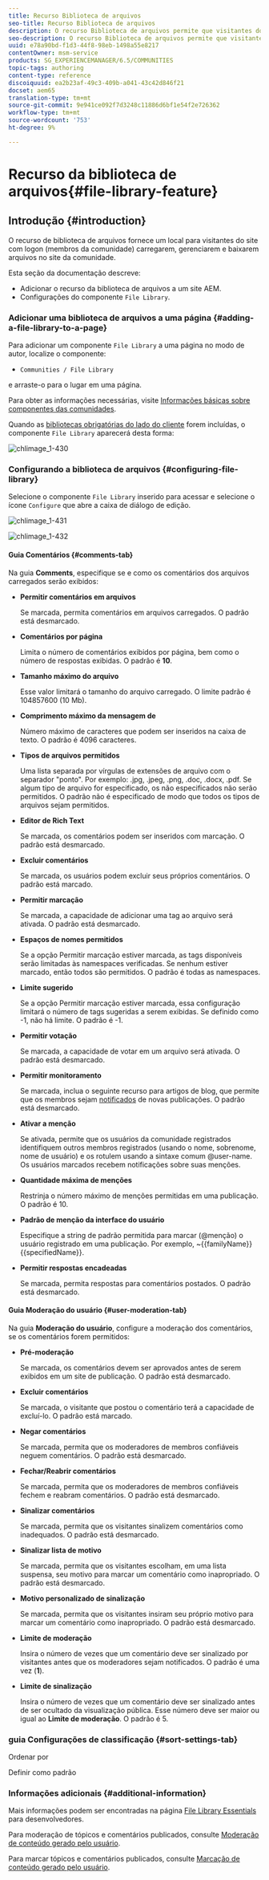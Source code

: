 ```yaml
---
title: Recurso Biblioteca de arquivos
seo-title: Recurso Biblioteca de arquivos
description: O recurso Biblioteca de arquivos permite que visitantes do site com logon façam upload, gerenciem e baixem arquivos
seo-description: O recurso Biblioteca de arquivos permite que visitantes do site com logon façam upload, gerenciem e baixem arquivos
uuid: e78a90bd-f1d3-44f8-98eb-1498a55e8217
contentOwner: msm-service
products: SG_EXPERIENCEMANAGER/6.5/COMMUNITIES
topic-tags: authoring
content-type: reference
discoiquuid: ea2b23af-49c3-409b-a041-43c42d846f21
docset: aem65
translation-type: tm+mt
source-git-commit: 9e941ce092f7d3248c11886d6bf1e54f2e726362
workflow-type: tm+mt
source-wordcount: '753'
ht-degree: 9%

---
```



# Recurso da biblioteca de arquivos{#file-library-feature}

## Introdução {#introduction}

O recurso de biblioteca de arquivos fornece um local para visitantes do site com logon (membros da comunidade) carregarem, gerenciarem e baixarem arquivos no site da comunidade.

Esta seção da documentação descreve:

* Adicionar o recurso da biblioteca de arquivos a um site AEM.
* Configurações do componente `File Library`.

### Adicionar uma biblioteca de arquivos a uma página {#adding-a-file-library-to-a-page}

Para adicionar um componente `File Library` a uma página no modo de autor, localize o componente:

* `Communities / File Library`

e arraste-o para o lugar em uma página.

Para obter as informações necessárias, visite [Informações básicas sobre componentes das comunidades](/help/communities/basics.md).

Quando as [bibliotecas obrigatórias do lado do cliente](/help/communities/essentials-file-library.md#essentials-for-client-side) forem incluídas, o componente `File Library` aparecerá desta forma:

![chlimage_1-430](assets/chlimage_1-430.png)

### Configurando a biblioteca de arquivos {#configuring-file-library}

Selecione o componente `File Library` inserido para acessar e selecione o ícone `Configure` que abre a caixa de diálogo de edição.

![chlimage_1-431](assets/chlimage_1-431.png)

![chlimage_1-432](assets/chlimage_1-432.png)

#### Guia Comentários {#comments-tab}

Na guia **Comments**, especifique se e como os comentários dos arquivos carregados serão exibidos:

* **Permitir comentários em arquivos**

   Se marcada, permita comentários em arquivos carregados. O padrão está desmarcado.

* **Comentários por página**

   Limita o número de comentários exibidos por página, bem como o número de respostas exibidas. O padrão é **10**.

* **Tamanho máximo do arquivo**

   Esse valor limitará o tamanho do arquivo carregado. O limite padrão é 104857600 (10 Mb).

* **Comprimento máximo da mensagem de**

   Número máximo de caracteres que podem ser inseridos na caixa de texto. O padrão é 4096 caracteres.

* **Tipos de arquivos permitidos**

   Uma lista separada por vírgulas de extensões de arquivo com o separador &quot;ponto&quot;. Por exemplo: .jpg, .jpeg, .png, .doc, .docx, .pdf. Se algum tipo de arquivo for especificado, os não especificados não serão permitidos. O padrão não é especificado de modo que todos os tipos de arquivos sejam permitidos.

* **Editor de Rich Text**

   Se marcada, os comentários podem ser inseridos com marcação. O padrão está desmarcado.

* **Excluir comentários**

   Se marcada, os usuários podem excluir seus próprios comentários. O padrão está marcado.

* **Permitir marcação**

   Se marcada, a capacidade de adicionar uma tag ao arquivo será ativada. O padrão está desmarcado.

* **Espaços de nomes permitidos**

   Se a opção Permitir marcação estiver marcada, as tags disponíveis serão limitadas às namespaces verificadas. Se nenhum estiver marcado, então todos são permitidos. O padrão é todas as namespaces.

* **Limite sugerido**

   Se a opção Permitir marcação estiver marcada, essa configuração limitará o número de tags sugeridas a serem exibidas. Se definido como -1, não há limite. O padrão é -1.

* **Permitir votação**

   Se marcada, a capacidade de votar em um arquivo será ativada. O padrão está desmarcado.

* **Permitir monitoramento**

   Se marcada, inclua o seguinte recurso para artigos de blog, que permite que os membros sejam [notificados](/help/communities/notifications.md) de novas publicações. O padrão está desmarcado.

* **Ativar a menção**

   Se ativada, permite que os usuários da comunidade registrados identifiquem outros membros registrados (usando o nome, sobrenome, nome de usuário) e os rotulem usando a sintaxe comum @user-name. Os usuários marcados recebem notificações sobre suas menções.

* **Quantidade máxima de menções**

   Restrinja o número máximo de menções permitidas em uma publicação. O padrão é 10.

* **Padrão de menção da interface do usuário**

   Especifique a string de padrão permitida para marcar (@menção) o usuário registrado em uma publicação. Por exemplo, ~{{familyName}}{{specifiedName}}.

* **Permitir respostas encadeadas**

   Se marcada, permita respostas para comentários postados. O padrão está desmarcado.

#### Guia Moderação do usuário {#user-moderation-tab}

Na guia **Moderação do usuário**, configure a moderação dos comentários, se os comentários forem permitidos:

* **Pré-moderação**

   Se marcada, os comentários devem ser aprovados antes de serem exibidos em um site de publicação. O padrão está desmarcado.

* **Excluir comentários**

   Se marcada, o visitante que postou o comentário terá a capacidade de excluí-lo. O padrão está marcado.

* **Negar comentários**

   Se marcada, permita que os moderadores de membros confiáveis neguem comentários. O padrão está desmarcado.

* **Fechar/Reabrir comentários**

   Se marcada, permita que os moderadores de membros confiáveis fechem e reabram comentários. O padrão está desmarcado.

* **Sinalizar comentários**

   Se marcada, permita que os visitantes sinalizem comentários como inadequados. O padrão está desmarcado.

* **Sinalizar lista de motivo**

   Se marcada, permita que os visitantes escolham, em uma lista suspensa, seu motivo para marcar um comentário como inapropriado. O padrão está desmarcado.

* **Motivo personalizado de sinalização**

   Se marcada, permita que os visitantes insiram seu próprio motivo para marcar um comentário como inapropriado. O padrão está desmarcado.

* **Limite de moderação**

   Insira o número de vezes que um comentário deve ser sinalizado por visitantes antes que os moderadores sejam notificados. O padrão é uma vez (**1**).

* **Limite de sinalização**

   Insira o número de vezes que um comentário deve ser sinalizado antes de ser ocultado da visualização pública. Esse número deve ser maior ou igual ao **Limite de moderação**. O padrão é 5.

### guia Configurações de classificação {#sort-settings-tab}

Ordenar por

Definir como padrão

### Informações adicionais {#additional-information}

Mais informações podem ser encontradas na página [File Library Essentials](/help/communities/essentials-file-library.md) para desenvolvedores.

Para moderação de tópicos e comentários publicados, consulte [Moderação de conteúdo gerado pelo usuário](/help/communities/moderate-ugc.md).

Para marcar tópicos e comentários publicados, consulte [Marcação de conteúdo gerado pelo usuário](/help/communities/tag-ugc.md).
